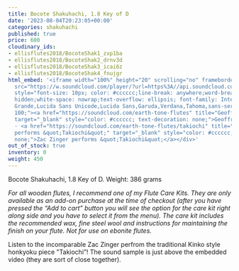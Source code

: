 ```yaml
---
title: Bocote Shakuhachi, 1.8 Key of D
date: '2023-08-04T20:23:05+00:00'
categories: shakuhachi
published: true
price: 600
cloudinary_ids:
- ellisflutes2018/BocoteShak1_zxp1ba
- ellisflutes2018/BocoteShak2_drnv3d
- ellisflutes2018/BocoteShak3_icai6z
- ellisflutes2018/BocoteShak4_fnujgr
html_embed: '<iframe width="100%" height="20" scrolling="no" frameborder="no" allow="autoplay"
  src="https://w.soundcloud.com/player/?url=https%3A//api.soundcloud.com/tracks/879684958&color=%23ff5500&inverse=false&auto_play=false&show_user=true"></iframe><div
  style="font-size: 10px; color: #cccccc;line-break: anywhere;word-break: normal;overflow:
  hidden;white-space: nowrap;text-overflow: ellipsis; font-family: Interstate,Lucida
  Grande,Lucida Sans Unicode,Lucida Sans,Garuda,Verdana,Tahoma,sans-serif;font-weight:
  100;"><a href="https://soundcloud.com/earth-tone-flutes" title="Geoffrey Ellis Flutes"
  target="_blank" style="color: #cccccc; text-decoration: none;">Geoffrey Ellis Flutes</a>
  · <a href="https://soundcloud.com/earth-tone-flutes/takiochi" title="Zac Zinger
  performs &quot;Takiochi&quot;" target="_blank" style="color: #cccccc; text-decoration:
  none;">Zac Zinger performs &quot;Takiochi&quot;</a></div>'
out_of_stock: true
inventory: 0
weight: 450
---
```


Bocote Shakuhachi, 1.8 Key of D.  Weight: 386 grams

*For all wooden flutes, I recommend one of my Flute Care Kits.  They are only available as an add-on purchase at the time of checkout (after you have pressed the “Add to cart” button you will see the option for the care kit right along side and you have to select it from the menu). The care kit includes the recommended wax, fine steel wool and instructions for maintaining the finish on your flute.  Not for use on ebonite flutes.*

Listen to the incomparable Zac Zinger perfrom the traditional Kinko style honkyoku piece "Takiochi”!  The sound sample is just above the embedded video (they are sort of close together).